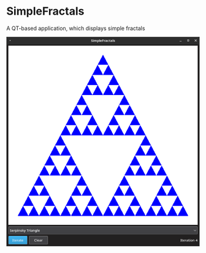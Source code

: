 # SimpleFractals
A QT-based application, which displays simple fractals

![Screenshot](doc/screen.png)
